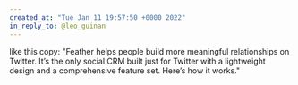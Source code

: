 ```yaml
---
created_at: "Tue Jan 11 19:57:50 +0000 2022"
in_reply_to: @leo_guinan
---
```


like this copy: "Feather helps people build more meaningful relationships on Twitter. It’s the only social CRM built just for Twitter with a lightweight design and a comprehensive feature set. Here’s how it works."